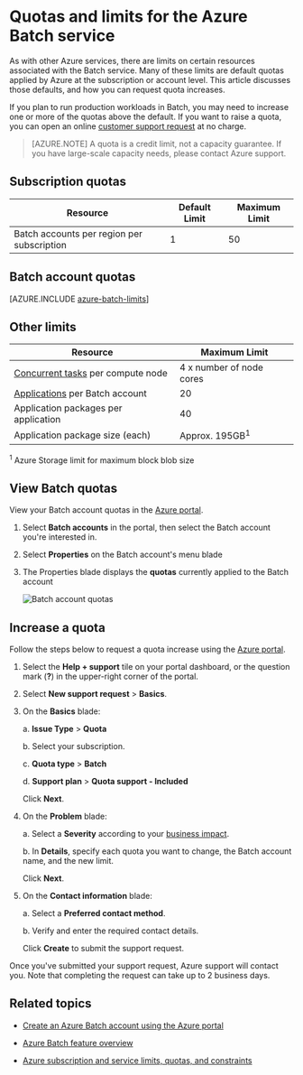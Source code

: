 <properties
    pageTitle="Batch service quotas and limits | Microsoft Azure"
    description="Learn about default Azure Batch quotas, limits, and constraints, and how to request quota increases"
    services="batch"
    documentationCenter=""
    authors="mmacy"
    manager="timlt"
    editor=""/>

<tags
    ms.service="batch"
    ms.workload="big-compute"
    ms.tgt_pltfrm="na"
    ms.devlang="na"
    ms.topic="article"
    ms.date="09/10/2016"
    ms.author="marsma"/>

# <a name="quotas-and-limits-for-the-azure-batch-service"></a>Quotas and limits for the Azure Batch service

As with other Azure services, there are limits on certain resources associated with the Batch service. Many of these limits are default quotas applied by Azure at the subscription or account level. This article discusses those defaults, and how you can request quota increases.

If you plan to run production workloads in Batch, you may need to increase one or more of the quotas above the default. If you want to raise a quota, you can open an online [customer support request](#increase-a-quota) at no charge.

>[AZURE.NOTE] A quota is a credit limit, not a capacity guarantee. If you have large-scale capacity needs, please contact Azure support.

## <a name="subscription-quotas"></a>Subscription quotas
**Resource**|**Default Limit**|**Maximum Limit**
---|---|---
Batch accounts per region per subscription | 1 | 50

## <a name="batch-account-quotas"></a>Batch account quotas
[AZURE.INCLUDE [azure-batch-limits](../../includes/azure-batch-limits.md)]

## <a name="other-limits"></a>Other limits
**Resource**|**Maximum Limit**
---|---
[Concurrent tasks](batch-parallel-node-tasks.md) per compute node | 4 x number of node cores
[Applications](batch-application-packages.md) per Batch account        | 20
Application packages per application  | 40
Application package size (each)       | Approx. 195GB<sup>1</sup>

<sup>1</sup> Azure Storage limit for maximum block blob size

## <a name="view-batch-quotas"></a>View Batch quotas

View your Batch account quotas in the [Azure portal][portal].

1. Select **Batch accounts** in the portal, then select the Batch account you're interested in.

2. Select **Properties** on the Batch account's menu blade

3. The Properties blade displays the **quotas** currently applied to the Batch account

    ![Batch account quotas][account_quotas]

## <a name="increase-a-quota"></a>Increase a quota

Follow the steps below to request a quota increase using the [Azure portal][portal].

1. Select the **Help + support** tile on your portal dashboard, or the question mark (**?**) in the upper-right corner of the portal.

2. Select **New support request** > **Basics**.

3. On the **Basics** blade:

    a. **Issue Type** > **Quota**

    b. Select your subscription.

    c. **Quota type** > **Batch**

    d. **Support plan** > **Quota support - Included**

    Click **Next**.

4. On the **Problem** blade:

    a. Select a **Severity** according to your [business impact][support_sev].

    b. In **Details**, specify each quota you want to change, the Batch account name, and the new limit.

    Click **Next**.

5. On the **Contact information** blade:

    a. Select a **Preferred contact method**.

    b. Verify and enter the required contact details.

    Click **Create** to submit the support request.

Once you've submitted your support request, Azure support will contact you. Note that completing the request can take up to 2 business days.

## <a name="related-topics"></a>Related topics

* [Create an Azure Batch account using the Azure portal](batch-account-create-portal.md)

* [Azure Batch feature overview](batch-api-basics.md)

* [Azure subscription and service limits, quotas, and constraints](../azure-subscription-service-limits.md)

[portal]: https://portal.azure.com
[portal_classic_increase]: https://azure.microsoft.com/blog/2014/06/04/azure-limits-quotas-increase-requests/
[support_sev]: http://aka.ms/supportseverity

[account_quotas]: ./media/batch-quota-limit/accountquota_portal.PNG
